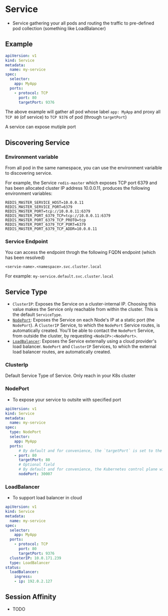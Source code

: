 # Service

- Service gathering your all pods and routing the traffic to pre-defined pod collection (something like LoadBalancer)

## Example

```yaml
apiVersion: v1
kind: Service
metadata:
  name: my-service
spec:
  selector:
    app: MyApp
  ports:
    - protocol: TCP
      port: 80
      targetPort: 9376
```

The above example will gather all pod whose  label `app: MyApp` and proxy all `TCP 80` (of service) to `TCP 9376` of pod (through `targetPort`)

A service can expose mutiple port

## Discovering Service

### Environment variable

From all pod in the same namespace, you can use the environment varialble to discovering service.

For example, the Service `redis-master` which exposes TCP port 6379 and has been allocated cluster IP address 10.0.0.11, produces the following environment variables:

```shell
REDIS_MASTER_SERVICE_HOST=10.0.0.11
REDIS_MASTER_SERVICE_PORT=6379
REDIS_MASTER_PORT=tcp://10.0.0.11:6379
REDIS_MASTER_PORT_6379_TCP=tcp://10.0.0.11:6379
REDIS_MASTER_PORT_6379_TCP_PROTO=tcp
REDIS_MASTER_PORT_6379_TCP_PORT=6379
REDIS_MASTER_PORT_6379_TCP_ADDR=10.0.0.11
```

### Service Endpoint

You can access the endpoint throgh the following FQDN endpoint (which has been resolved)
```
<servie-name>.<namespace>.svc.cluster.local
```

For example: `my-service.default.svc.cluster.local`

## Service Type
-   `ClusterIP`: Exposes the Service on a cluster-internal IP. Choosing this value makes the Service only reachable from within the cluster. This is the default `ServiceType`.
-   [`NodePort`](https://kubernetes.io/docs/concepts/services-networking/service/#nodeport): Exposes the Service on each Node's IP at a static port (the `NodePort`). A `ClusterIP` Service, to which the `NodePort` Service routes, is automatically created. You'll be able to contact the `NodePort` Service, from outside the cluster, by requesting `<NodeIP>:<NodePort>`.
-   [`LoadBalancer`](https://kubernetes.io/docs/concepts/services-networking/service/#loadbalancer): Exposes the Service externally using a cloud provider's load balancer. `NodePort` and `ClusterIP` Services, to which the external load balancer routes, are automatically created.

### ClusterIp

Default Service Type of Service. Only reach in your K8s cluster

### NodePort
- To expose your service to outsite with specified port 

```yaml
apiVersion: v1
kind: Service
metadata:
  name: my-service
spec:
  type: NodePort
  selector:
    app: MyApp
  ports:
      # By default and for convenience, the `targetPort` is set to the same value as the `port` field.
    - port: 80
      targetPort: 80
      # Optional field
      # By default and for convenience, the Kubernetes control plane will allocate a port from a range (default: 30000-32767)
      nodePort: 30007
```

### LoadBalancer

- To support load balancer in cloud


```yaml
apiVersion: v1
kind: Service
metadata:
  name: my-service
spec:
  selector:
    app: MyApp
  ports:
    - protocol: TCP
      port: 80
      targetPort: 9376
  clusterIP: 10.0.171.239
  type: LoadBalancer
status:
  loadBalancer:
    ingress:
    - ip: 192.0.2.127
```

## Session Affinity
- TODO
